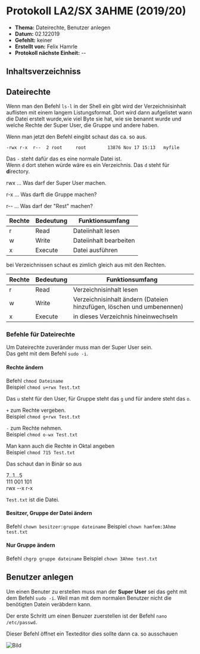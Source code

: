 # Protokoll LA2/SX 3AHME (2019/20)

* **Thema:** Dateirechte, Benutzer anlegen
* **Datum:** 02.122019
* **Gefehlt:** keiner
* **Erstellt von:** Felix Hamrle
* **Protokoll nächste Einheit:** --

## Inhaltsverzeichniss
  
  
    
      
      
      
## Dateirechte


Wenn man den Befehl `ls-l` in der Shell ein gibt wird der Verzeichnisinhalt auflisten mit einem langem Listungsformat. Dort wird dann 
aufgelistet wann die Datei erstelt wurde,wie viel Byte sie hat, wie sie benannt wurde und welche Rechte der Super User, die Gruppe und 
andere haben.

Wenn man jetzt den Befehl eingibt schaut das ca. so aus.

``-rwx r-x	r--  2 root     root        13876 Nov 17 15:13   myfile``

Das `-` steht dafür das es eine normale Datei ist.   
Wenn `d` dort stehen würde wäre es ein Verzeichnis. Das `d` steht für **d**irectory.

rwx ...	Was darf der Super User machen.

r-x ...	Was darft die Gruppe machen?

r-- ...	Was darf der "Rest" machen? 


Rechte|Bedeutung|Funktionsumfang
------|---------|-----
r     |Read|Dateiinhalt lesen
w     |Write|Dateiinhalt bearbeiten
x     |Execute|Datei ausführen

bei Verzeichnissen schaut es zimlich gleich aus mit den Rechten.

Rechte|Bedeutung|Funktionsumfang
------|---------|-----
r     |Read|Verzeichnisinhalt lesen 
w     |Write|Verzeichnisinhalt ändern (Dateien hinzufügen, löschen und umbenennen)
x     |Execute|in dieses Verzeichnis hineinwechseln

### Befehle für Dateirechte  

Um Dateirechte zuveränder muss man der Super User sein.    
Das geht mit dem Befehl `sudo -i`.  

#### Rechte ändern

Befehl `chmod Dateiname`  
Beispiel `chmod u+rwx Test.txt`  

Das `u` steht für den User, für Gruppe steht das `g` und für andere steht das `o`.  

`+` zum Rechte vergeben.  
Beispiel `chmod g+rwx Test.txt`  


`-` zum Rechte nehmen.  
Beispiel `chmod o-wx Test.txt`  

Man kann auch die Rechte in Oktal angeben  
Beispiel `chmod 715 Test.txt`  

Das schaut dan in Binär so aus  

 7...1...5    
111 001 101    
rwx --x r-x    

`Test.txt` ist die Datei.  

#### Besitzer, Gruppe der Datei ändern

Befehl `chown besitzer:gruppe dateiname`
Beispiel `chown hamfem:3Ahme test.txt`

#### Nur Gruppe ändern

Befehl `chgrp gruppe dateiname`
Beispiel `chown 3Ahme test.txt`

## Benutzer anlegen

Um einen Benuter zu erstellen muss man der **Super User** sei das geht mit dem Befehl `sudo -i`. Weil man mit dem normalen Benutzer nicht
die benötigten Datein veräbdern kann.

Der erste Schritt um einen Benuzer zuerstellen ist der Befehl `nano  /etc/passwd`.

Dieser Befehl öffnet ein Texteditor dies sollte dann ca. so ausschauen

![Bild](https://linux4one.com/wp-content/uploads/2018/11/How-to-list-users-in-Linux-Cat-Command.png)
















